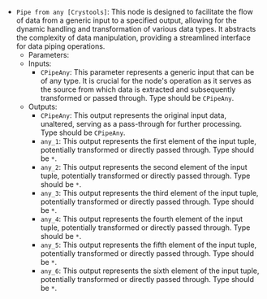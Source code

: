 - `Pipe from any [Crystools]`: This node is designed to facilitate the flow of data from a generic input to a specified output, allowing for the dynamic handling and transformation of various data types. It abstracts the complexity of data manipulation, providing a streamlined interface for data piping operations.
    - Parameters:
    - Inputs:
        - `CPipeAny`: This parameter represents a generic input that can be of any type. It is crucial for the node's operation as it serves as the source from which data is extracted and subsequently transformed or passed through. Type should be `CPipeAny`.
    - Outputs:
        - `CPipeAny`: This output represents the original input data, unaltered, serving as a pass-through for further processing. Type should be `CPipeAny`.
        - `any_1`: This output represents the first element of the input tuple, potentially transformed or directly passed through. Type should be `*`.
        - `any_2`: This output represents the second element of the input tuple, potentially transformed or directly passed through. Type should be `*`.
        - `any_3`: This output represents the third element of the input tuple, potentially transformed or directly passed through. Type should be `*`.
        - `any_4`: This output represents the fourth element of the input tuple, potentially transformed or directly passed through. Type should be `*`.
        - `any_5`: This output represents the fifth element of the input tuple, potentially transformed or directly passed through. Type should be `*`.
        - `any_6`: This output represents the sixth element of the input tuple, potentially transformed or directly passed through. Type should be `*`.
